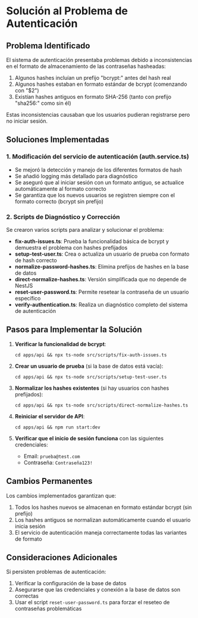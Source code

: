 # Solución al Problema de Autenticación

## Problema Identificado

El sistema de autenticación presentaba problemas debido a inconsistencias en el formato de almacenamiento de las contraseñas hasheadas:

1. Algunos hashes incluían un prefijo "bcrypt:" antes del hash real
2. Algunos hashes estaban en formato estándar de bcrypt (comenzando con "$2")
3. Existían hashes antiguos en formato SHA-256 (tanto con prefijo "sha256:" como sin él)

Estas inconsistencias causaban que los usuarios pudieran registrarse pero no iniciar sesión.

## Soluciones Implementadas

### 1. Modificación del servicio de autenticación (auth.service.ts)

- Se mejoró la detección y manejo de los diferentes formatos de hash
- Se añadió logging más detallado para diagnóstico
- Se aseguró que al iniciar sesión con un formato antiguo, se actualice automáticamente al formato correcto
- Se garantiza que los nuevos usuarios se registren siempre con el formato correcto (bcrypt sin prefijo)

### 2. Scripts de Diagnóstico y Corrección

Se crearon varios scripts para analizar y solucionar el problema:

- **fix-auth-issues.ts**: Prueba la funcionalidad básica de bcrypt y demuestra el problema con hashes prefijados
- **setup-test-user.ts**: Crea o actualiza un usuario de prueba con formato de hash correcto
- **normalize-password-hashes.ts**: Elimina prefijos de hashes en la base de datos
- **direct-normalize-hashes.ts**: Versión simplificada que no depende de NestJS
- **reset-user-password.ts**: Permite resetear la contraseña de un usuario específico
- **verify-authentication.ts**: Realiza un diagnóstico completo del sistema de autenticación

## Pasos para Implementar la Solución

1. **Verificar la funcionalidad de bcrypt**:

   ```
   cd apps/api && npx ts-node src/scripts/fix-auth-issues.ts
   ```

2. **Crear un usuario de prueba** (si la base de datos está vacía):

   ```
   cd apps/api && npx ts-node src/scripts/setup-test-user.ts
   ```

3. **Normalizar los hashes existentes** (si hay usuarios con hashes prefijados):

   ```
   cd apps/api && npx ts-node src/scripts/direct-normalize-hashes.ts
   ```

4. **Reiniciar el servidor de API**:

   ```
   cd apps/api && npm run start:dev
   ```

5. **Verificar que el inicio de sesión funciona** con las siguientes credenciales:
   - Email: `prueba@test.com`
   - Contraseña: `Contraseña123!`

## Cambios Permanentes

Los cambios implementados garantizan que:

1. Todos los hashes nuevos se almacenan en formato estándar bcrypt (sin prefijo)
2. Los hashes antiguos se normalizan automáticamente cuando el usuario inicia sesión
3. El servicio de autenticación maneja correctamente todas las variantes de formato

## Consideraciones Adicionales

Si persisten problemas de autenticación:

1. Verificar la configuración de la base de datos
2. Asegurarse que las credenciales y conexión a la base de datos son correctas
3. Usar el script `reset-user-password.ts` para forzar el reseteo de contraseñas problemáticas
